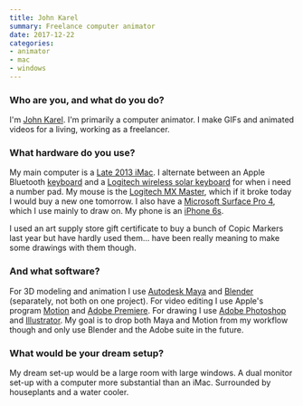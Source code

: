 ```yaml
---
title: John Karel
summary: Freelance computer animator
date: 2017-12-22
categories:
- animator
- mac
- windows
---
```


### Who are you, and what do you do?

I'm [John Karel](http://jjjjjjjjjjohn.tumblr.com/ "John's website."). I'm primarily a computer animator. I make GIFs and animated videos for a living, working as a freelancer.

### What hardware do you use?

My main computer is a [Late 2013 iMac][imac]. I alternate between an Apple Bluetooth [keyboard][] and a [Logitech wireless solar keyboard][wireless-solar-keyboard-k750-mac] for when i need a number pad. My mouse is the [Logitech MX Master][mx-master], which if it broke today I would buy a new one tomorrow. I also have a [Microsoft Surface Pro 4][surface-pro-4], which I use mainly to draw on. My phone is an [iPhone 6s][iphone-6s].

I used an art supply store gift certificate to buy a bunch of Copic Markers last year but have hardly used them... have been really meaning to make some drawings with them though.

### And what software?

For 3D modeling and animation I use [Autodesk Maya][maya] and [Blender][] (separately, not both on one project). For video editing I use Apple's program [Motion][] and [Adobe Premiere][premiere]. For drawing I use [Adobe Photoshop][photoshop] and [Illustrator][]. My goal is to drop both Maya and Motion from my workflow though and only use Blender and the Adobe suite in the future.

### What would be your dream setup?

My dream set-up would be a large room with large windows. A dual monitor set-up with a computer more substantial than an iMac. Surrounded by houseplants and a water cooler.

[blender]: https://www.blender.org/ "A free, open-source 3D renderer."
[illustrator]: https://www.adobe.com/products/illustrator.html "A vector graphics editor."
[imac]: https://www.apple.com/imac/ "An all-in-one computer."
[iphone-6s]: https://en.wikipedia.org/wiki/IPhone_6S "A smartphone."
[keyboard]: https://www.apple.com/keyboard/ "The keyboard."
[maya]: http://web.archive.org/web/20221224070508/https://www.autodesk.com/products/maya/overview "3D animation software."
[motion]: https://www.apple.com/final-cut-pro/motion/ "A 3D motion graphics suite."
[mx-master]: https://support.logitech.com/en_us/product/mx-master "A wireless mouse."
[photoshop]: https://www.adobe.com/products/photoshop.html "A bitmap image editor."
[premiere]: https://www.adobe.com/products/premiere.html "A video editing suite."
[surface-pro-4]: https://en.wikipedia.org/wiki/Surface_Pro_4 "A Windows tablet."
[wireless-solar-keyboard-k750-mac]: https://www.logitech.com/en-us/product/wireless-solar-keyboard-k750-mac "A wireless solar-powered keyboard."
